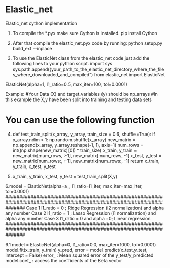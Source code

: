 # Elastic_net
Elastic_net cython implementation
1. To compile the *.pyx make sure Cython is installed.
pip install Cython
2. After that compile the elastic_net.pyx code by running:
python setup.py build_ext --inplace
  
3. To use the ElasticNet class from the elastic_net code just add the following lines to your python script.
 import sys
 sys.path.append({your_path_to_the_elastic_net_directory_where_the_files_where_downloaded_and_compiled")
 from elastic_net import ElasticNet


ElasticNet(alpha=1, l1_ratio=0.5, max_iter=100, tol=0.0001)

Example:
#Your Data (X) and target_variables (y) should be np.arrays
#In this example the X,y have been split into training and testing data sets
# You can use the following function
4. def test_train_split(x_array, y_array, train_size = 0.6, shuffle=True):
      if x_array.ndim > 1:
          np.random.shuffle(x_array)
      new_matrix = np.append(x_array, y_array.reshape(-1, 1), axis=1)
      num_rows = int((np.shape(new_matrix)[0]) * train_size)
      x_train, y_train = new_matrix[:num_rows, :-1], new_matrix[:num_rows, -1]
      x_test, y_test = new_matrix[num_rows:, :-1], new_matrix[num_rows:, -1]
      return x_train, y_train, x_test, y_test
    
5. x_train, y_train, x_test, y_test = test_train_split(X,y)

6.model = ElasticNet(alpha=a_, l1_ratio=l1_iter, max_iter=max_iter, tol=0.0001)
 #######################################################################################################################
  Case 1
  l1_ratio = 0 ; Ridge Regression (l2 normalization) and alpha any number
  Case 2
  l1_ratio = 1 ; Lasso Regression (l1 normalization) and alpha any number
  Case 3
  l1_ratio = 0 and alpha =0; Linear regression
 ####################################################################################################################### 
  
 6.1 model = ElasticNet(alpha=0, l1_ratio=0.0, max_iter=1000, tol=0.0001)
     model.fit(x_train, y_train)
     y_pred, error = model.predict(x_test,y_test, intercept = False)
     error_ : Mean squared error of the y_test/y_predicted 
     model.coef_ : access the coefficients of the Beta vector

